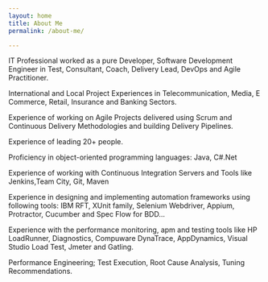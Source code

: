```yaml
---
layout: home
title: About Me
permalink: /about-me/

---
```


IT Professional worked as a pure Developer, Software Development Engineer in Test, Consultant, Coach, Delivery Lead, DevOps and Agile Practitioner.

International and Local Project Experiences in Telecommunication, Media, E Commerce, Retail, Insurance and Banking Sectors. 

Experience of working on Agile Projects delivered using Scrum and Continuous Delivery Methodologies and building Delivery Pipelines.

Experience of leading 20+ people.

Proficiency in object-oriented programming languages: Java, C#.Net

Experience of working with Continuous Integration Servers and Tools like Jenkins,Team City, Git, Maven

Experience in designing and implementing automation frameworks using following tools: IBM RFT, XUnit family, Selenium Webdriver, Appium, Protractor, Cucumber and Spec Flow for BDD... 

Experience with the performance monitoring, apm and testing tools like HP LoadRunner, Diagnostics, Compuware DynaTrace, AppDynamics, Visual Studio Load Test, Jmeter and Gatling.

Performance Engineering; Test Execution, Root Cause Analysis, Tuning Recommendations.